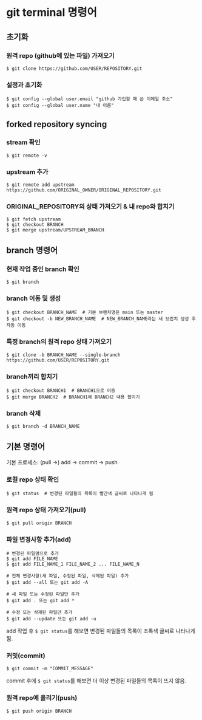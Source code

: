 # git terminal 명령어 

## 초기화

### 원격 repo (github에 있는 파일) 가져오기

```console
$ git clone https://github.com/USER/REPOSITORY.git
```

### 설정과 초기화

```console
$ git config --global user.email "github 가입할 때 쓴 이메일 주소"
$ git config --global user.name "내 이름"
```

## forked repository syncing

### stream 확인

```console
$ git remote -v
```

### upstream 추가

```console
$ git remote add upstream https://github.com/ORIGINAL_OWNER/ORIGINAL_REPOSITORY.git
```

### ORIGINAL_REPOSITORY의 상태 가져오기 & 내 repo와 합치기

```console
$ git fetch upstream 
$ git checkout BRANCH
$ git merge upstream/UPSTREAM_BRANCH
```

## branch 명령어

### 현재 작업 중인 branch 확인

```console
$ git branch
```

### branch 이동 및 생성

```console
$ git checkout BRANCH_NAME  # 기본 브랜치명은 main 또는 master
$ git checkout -b NEW_BRANCH_NAME  # NEW_BRANCH_NAME라는 새 브런치 생성 후 자동 이동
```

### 특정 branch의 원격 repo 상태 가져오기

```console
$ git clone -b BRANCH_NAME --single-branch https://github.com/USER/REPOSITORY.git
```

### branch끼리 합치기

```console
$ git checkout BRANCH1  # BRANCH1으로 이동
$ git merge BRANCH2  # BRANCH1에 BRANCH2 내용 합치기
```

### branch 삭제

```console
$ git branch -d BRANCH_NAME
```

## 기본 명령어

기본 프로세스: (pull ->) add -> commit -> push

### 로컬 repo 상태 확인

```console
$ git status  # 변경된 파일들의 목록이 빨간색 글씨로 나타나게 됨
```

### 원격 repo 상태 가져오기(pull)

```console
$ git pull origin BRANCH
```

### 파일 변경사항 추가(add)

```console
# 변경된 파일명으로 추가
$ git add FILE_NAME
$ git add FILE_NAME_1 FILE_NAME_2 ... FILE_NAME_N

# 전체 변경사항(새 파일, 수정된 파일, 삭제된 파일) 추가
$ git add --all 또는 git add -A

# 새 파일 또는 수정된 파일만 추가
$ git add . 또는 git add *

# 수정 또는 삭제된 파일만 추가
$ git add --update 또는 git add -u
```

add 작업 후 `$ git status`를 해보면 변경된 파일들의 목록이 초록색 글씨로 나타나게 됨.

### 커밋(commit)

```console
$ git commit -m "COMMIT_MESSAGE"
```

commit 후에 `$ git status`를 해보면 더 이상 변경된 파일들의 목록이 뜨지 않음.

### 원격 repo에 올리기(push)

```console
$ git push origin BRANCH
```
